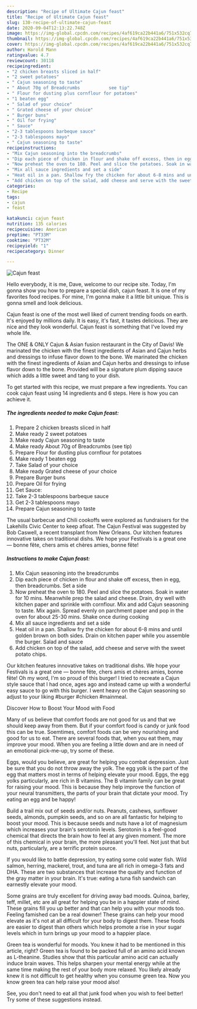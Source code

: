 ```yaml
---
description: "Recipe of Ultimate Cajun feast"
title: "Recipe of Ultimate Cajun feast"
slug: 130-recipe-of-ultimate-cajun-feast
date: 2020-09-04T12:13:22.748Z
image: https://img-global.cpcdn.com/recipes/4af619ca22b441a6/751x532cq70/cajun-feast-recipe-main-photo.jpg
thumbnail: https://img-global.cpcdn.com/recipes/4af619ca22b441a6/751x532cq70/cajun-feast-recipe-main-photo.jpg
cover: https://img-global.cpcdn.com/recipes/4af619ca22b441a6/751x532cq70/cajun-feast-recipe-main-photo.jpg
author: Harold Mann
ratingvalue: 4.7
reviewcount: 30118
recipeingredient:
- "2 chicken breasts sliced in half"
- "2 sweet potatoes"
- " Cajun seasoning to taste"
- " About 70g of Breadcrumbs           see tip"
- " Flour for dusting plus cornflour for potatoes"
- "1 beaten egg"
- " Salad of your choice"
- " Grated cheese of your choice"
- " Burger buns"
- " Oil for frying"
- " Sauce"
- "2-3 tablespoons barbeque sauce"
- "2-3 tablespoons mayo"
- " Cajun seasoning to taste"
recipeinstructions:
- "Mix Cajun seasoning into the breadcrumbs"
- "Dip each piece of chicken in flour and shake off excess, then in egg, then breadcrumbs. Set a side"
- "Now preheat the oven to 180. Peel and slice the potatoes. Soak in water for 10 mins. Meanwhile prep the salad and cheese. Drain, dry well with kitchen paper and sprinkle with cornflour. Mix and add Cajun seasoning to taste. Mix again. Spread evenly on parchment paper and pop in the oven for about 25-30 mins. Shake once during cooking"
- "Mix all sauce ingredients and set a side"
- "Heat oil in a pan. Shallow fry the chicken for about 6-8 mins and until golden brown on both sides. Drain on kitchen paper while you assemble the burger. Salad and sauce"
- "Add chicken on top of the salad, add cheese and serve with the sweet potato chips."
categories:
- Recipe
tags:
- cajun
- feast

katakunci: cajun feast 
nutrition: 135 calories
recipecuisine: American
preptime: "PT33M"
cooktime: "PT32M"
recipeyield: "1"
recipecategory: Dinner

---
```



![Cajun feast](https://img-global.cpcdn.com/recipes/4af619ca22b441a6/751x532cq70/cajun-feast-recipe-main-photo.jpg)

Hello everybody, it is me, Dave, welcome to our recipe site. Today, I'm gonna show you how to prepare a special dish, cajun feast. It is one of my favorites food recipes. For mine, I'm gonna make it a little bit unique. This is gonna smell and look delicious.

Cajun feast is one of the most well liked of current trending foods on earth. It's enjoyed by millions daily. It is easy, it's fast, it tastes delicious. They are nice and they look wonderful. Cajun feast is something that I've loved my whole life.

The ONE &amp; ONLY Cajun &amp; Asian fusion restaurant in the City of Davis! We marinated the chicken with the finest ingredients of Asian and Cajun herbs and dressings to infuse flavor down to the bone. We marinated the chicken with the finest ingredients of Asian and Cajun herbs and dressings to infuse flavor down to the bone. Provided will be a signature plum dipping sauce which adds a little sweet and tang to your dish.


To get started with this recipe, we must prepare a few ingredients. You can cook cajun feast using 14 ingredients and 6 steps. Here is how you can achieve it.

<!--inarticleads1-->

##### The ingredients needed to make Cajun feast:

1. Prepare 2 chicken breasts sliced in half
1. Make ready 2 sweet potatoes
1. Make ready  Cajun seasoning to taste
1. Make ready  About 70g of Breadcrumbs           (see tip)
1. Prepare  Flour for dusting plus cornflour for potatoes
1. Make ready 1 beaten egg
1. Take  Salad of your choice
1. Make ready  Grated cheese of your choice
1. Prepare  Burger buns
1. Prepare  Oil for frying
1. Get  Sauce:
1. Take 2-3 tablespoons barbeque sauce
1. Get 2-3 tablespoons mayo
1. Prepare  Cajun seasoning to taste


The usual barbecue and Chili cookoffs were explored as fundraisers for the Lakehills Civic Center to keep afloat. The Cajun Festival was suggested by Bob Caswell, a recent transplant from New Orleans. Our kitchen features innovative takes on traditional dishs. We hope your Festivals is a great one — bonne fête, chers amis et chères amies, bonne fête! 

<!--inarticleads2-->

##### Instructions to make Cajun feast:

1. Mix Cajun seasoning into the breadcrumbs
1. Dip each piece of chicken in flour and shake off excess, then in egg, then breadcrumbs. Set a side
1. Now preheat the oven to 180. Peel and slice the potatoes. Soak in water for 10 mins. Meanwhile prep the salad and cheese. Drain, dry well with kitchen paper and sprinkle with cornflour. Mix and add Cajun seasoning to taste. Mix again. Spread evenly on parchment paper and pop in the oven for about 25-30 mins. Shake once during cooking
1. Mix all sauce ingredients and set a side
1. Heat oil in a pan. Shallow fry the chicken for about 6-8 mins and until golden brown on both sides. Drain on kitchen paper while you assemble the burger. Salad and sauce
1. Add chicken on top of the salad, add cheese and serve with the sweet potato chips.


Our kitchen features innovative takes on traditional dishs. We hope your Festivals is a great one — bonne fête, chers amis et chères amies, bonne fête! Oh my word, I&#39;m so proud of this burger! I tried to recreate a Cajun style sauce that I had once, ages ago and instead came up with a wonderful easy sauce to go with this burger. I went heavy on the Cajun seasoning so adjust to your liking #burger #chicken #mainmeal. 

Discover How to Boost Your Mood with Food


Many of us believe that comfort foods are not good for us and that we should keep away from them. But if your comfort food is candy or junk food this can be true. Soemtimes, comfort foods can be very nourishing and good for us to eat. There are several foods that, when you eat them, may improve your mood. When you are feeling a little down and are in need of an emotional pick-me-up, try some of these.

Eggs, would you believe, are great for helping you combat depression. Just be sure that you do not throw away the yolk. The egg yolk is the part of the egg that matters most in terms of helping elevate your mood. Eggs, the egg yolks particularly, are rich in B vitamins. The B vitamin family can be great for raising your mood. This is because they help improve the function of your neural transmitters, the parts of your brain that dictate your mood. Try eating an egg and be happy!

Build a trail mix out of seeds and/or nuts. Peanuts, cashews, sunflower seeds, almonds, pumpkin seeds, and so on are all fantastic for helping to boost your mood. This is because seeds and nuts have a lot of magnesium which increases your brain's serotonin levels. Serotonin is a feel-good chemical that directs the brain how to feel at any given moment. The more of this chemical in your brain, the more pleasant you'll feel. Not just that but nuts, particularly, are a terrific protein source.

If you would like to battle depression, try eating some cold water fish. Wild salmon, herring, mackerel, trout, and tuna are all rich in omega-3 fats and DHA. These are two substances that increase the quality and function of the gray matter in your brain. It's true: eating a tuna fish sandwich can earnestly elevate your mood. 

Some grains are truly excellent for driving away bad moods. Quinoa, barley, teff, millet, etc are all great for helping you be in a happier state of mind. These grains fill you up better and that can help you with your moods too. Feeling famished can be a real downer! These grains can help your mood elevate as it's not at all difficult for your body to digest them. These foods are easier to digest than others which helps promote a rise in your sugar levels which in turn brings up your mood to a happier place.

Green tea is wonderful for moods. You knew it had to be mentioned in this article, right? Green tea is found to be packed full of an amino acid known as L-theanine. Studies show that this particular amino acid can actually induce brain waves. This helps sharpen your mental energy while at the same time making the rest of your body more relaxed. You likely already knew it is not difficult to get healthy when you consume green tea. Now you know green tea can help raise your mood also!

See, you don't need to eat all that junk food when you wish to feel better! Try  some  of  these  suggestions  instead.

